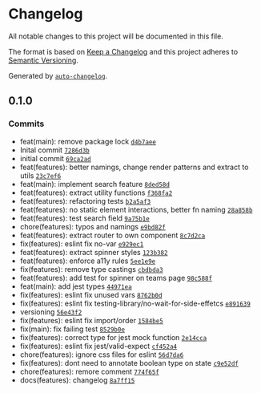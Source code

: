 # Changelog

All notable changes to this project will be documented in this file.

The format is based on [Keep a Changelog](https://keepachangelog.com/en/1.0.0/)
and this project adheres to [Semantic Versioning](https://semver.org/spec/v2.0.0.html).

Generated by [`auto-changelog`](https://github.com/CookPete/auto-changelog).

## 0.1.0

### Commits

- feat(main): remove package lock [`d4b7aee`](https://github.com/arthurfanti/FANTI_fe_Arthur_exercise/commit/d4b7aee7c20f0299183f0f25161872556cdcaf2c)
- Inital commit [`7286d3b`](https://github.com/arthurfanti/FANTI_fe_Arthur_exercise/commit/7286d3b7895d8e585b4ba3f3816d0e3348483aec)
- initial commit [`69ca2ad`](https://github.com/arthurfanti/FANTI_fe_Arthur_exercise/commit/69ca2adcf32c81126911bf4d9e7c5e74f2469b46)
- feat(features): better namings, change render patterns and extract to utils [`23c7ef6`](https://github.com/arthurfanti/FANTI_fe_Arthur_exercise/commit/23c7ef6507d827fdf2634710d760711f11c39616)
- feat(main): implement search feature [`8ded58d`](https://github.com/arthurfanti/FANTI_fe_Arthur_exercise/commit/8ded58d8f888c58d80aeee45db54b1a2092ecf8a)
- feat(features): extract utility functions [`f368fa2`](https://github.com/arthurfanti/FANTI_fe_Arthur_exercise/commit/f368fa23aca966db587c29a973cf9811a81509fc)
- feat(features): refactoring tests [`b2a5af3`](https://github.com/arthurfanti/FANTI_fe_Arthur_exercise/commit/b2a5af3208fa5001400f001b7e9b841300f9fb8f)
- feat(features): no static element interactions, better fn naming [`28a858b`](https://github.com/arthurfanti/FANTI_fe_Arthur_exercise/commit/28a858b8bb63fba7524e4a453ad503cc548f6892)
- feat(features): test search field [`9a75b1e`](https://github.com/arthurfanti/FANTI_fe_Arthur_exercise/commit/9a75b1eca0717bae4decd83a8398bca4f24a723f)
- chore(features): typos and namings [`e9bd82f`](https://github.com/arthurfanti/FANTI_fe_Arthur_exercise/commit/e9bd82f107ded38578fba0fea23349b1d4a8d112)
- feat(features): extract router to own component [`8c7d2ca`](https://github.com/arthurfanti/FANTI_fe_Arthur_exercise/commit/8c7d2ca63c0ffa03617ee7995e35eb824937e675)
- fix(features): eslint fix no-var [`e929ec1`](https://github.com/arthurfanti/FANTI_fe_Arthur_exercise/commit/e929ec1bebf8e3085ab456c82e13b5891f7507b4)
- feat(features): extract spinner styles [`123b382`](https://github.com/arthurfanti/FANTI_fe_Arthur_exercise/commit/123b3828fb173933b7c26d01a3bc467edb2c4d34)
- feat(features): enforce a11y rules [`5ee1e9e`](https://github.com/arthurfanti/FANTI_fe_Arthur_exercise/commit/5ee1e9ec5bb3f6eb421c33def5830807c580404e)
- fix(features): remove type castings [`cbdbda3`](https://github.com/arthurfanti/FANTI_fe_Arthur_exercise/commit/cbdbda33b1fd69a58536f89defdee2fdf548b8cd)
- feat(features): add test for spinner on teams page [`98c588f`](https://github.com/arthurfanti/FANTI_fe_Arthur_exercise/commit/98c588fa6a02a239a9f9eb7c3fd165d8e61345bc)
- feat(main): add jest types [`44971ea`](https://github.com/arthurfanti/FANTI_fe_Arthur_exercise/commit/44971ea04c6d1ee55daeec5e41b232309d031b6a)
- fix(features): eslint fix unused vars [`8762b0d`](https://github.com/arthurfanti/FANTI_fe_Arthur_exercise/commit/8762b0d54839117aa3250d26eb43f3e2452ea168)
- fix(features): eslint fix testing-library/no-wait-for-side-effetcs [`e891639`](https://github.com/arthurfanti/FANTI_fe_Arthur_exercise/commit/e891639cb123b6eaed623ed950f89428ab286396)
- versioning [`56e43f2`](https://github.com/arthurfanti/FANTI_fe_Arthur_exercise/commit/56e43f22be17c8472a7ecf6de824623e1f33023c)
- fix(features): eslint fix import/order [`1584be5`](https://github.com/arthurfanti/FANTI_fe_Arthur_exercise/commit/1584be5ad524ddc91b6ba55f9c4322221f4db318)
- fix(main): fix failing test [`8529b0e`](https://github.com/arthurfanti/FANTI_fe_Arthur_exercise/commit/8529b0e2aa971b493e239d7a256c558a1c3596bc)
- fix(features): correct type for jest mock function [`2e14cca`](https://github.com/arthurfanti/FANTI_fe_Arthur_exercise/commit/2e14cca6af1be1d622b99cfcec77cd37a64323c5)
- fix(features): eslint fix jest/valid-expect [`cf452a4`](https://github.com/arthurfanti/FANTI_fe_Arthur_exercise/commit/cf452a4035a556c3de90e02230f0b9e7451973c0)
- chore(features): ignore css files for eslint [`56d7da6`](https://github.com/arthurfanti/FANTI_fe_Arthur_exercise/commit/56d7da64eb01d3f73ae1fbfddf88424101c05481)
- fix(features): dont need to annotate boolean type on state [`c9e52df`](https://github.com/arthurfanti/FANTI_fe_Arthur_exercise/commit/c9e52df827892fc3832708024c463395845015bd)
- chore(features): remore comment [`774f65f`](https://github.com/arthurfanti/FANTI_fe_Arthur_exercise/commit/774f65f89610847a7a54f09eb337d574a1f5b656)
- docs(features): changelog [`8a7ff15`](https://github.com/arthurfanti/FANTI_fe_Arthur_exercise/commit/8a7ff1516085adff06c358cf32b7854186ccfa44)
